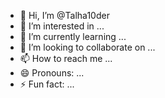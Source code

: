 - 👋 Hi, I’m @Talha10der
- 👀 I’m interested in ...
- 🌱 I’m currently learning ...
- 💞️ I’m looking to collaborate on ...
- 📫 How to reach me ...
- 😄 Pronouns: ...
- ⚡ Fun fact: ...

<!---
Talha10der/Talha10der is a ✨ special ✨ repository because its `README.md` (this file) appears on your GitHub profile.
You can click the Preview link to take a look at your changes.
--->
